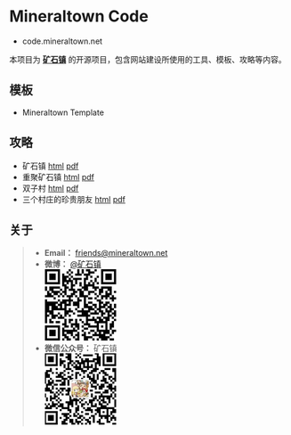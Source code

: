 # Mineraltown Code

- code.mineraltown.net

本项目为 [**矿石镇**](https://www.mineraltown.net) 的开源项目，包含网站建设所使用的工具、模板、攻略等内容。

## 模板

- Mineraltown Template

## 攻略

- 矿石镇 [html]()  [pdf]()
- 重聚矿石镇 [html]() [pdf]()
- 双子村 [html]() [pdf]()
- 三个村庄的珍贵朋友 [html]() [pdf]()

## 关于

> - **Email：** friends@mineraltown.net
> - **微博：** [@矿石镇](https://weibo.com/mineraltown)<br>
>  ![weibo](qrcode_weibo.jpg)
> - **微信公众号：** 矿石镇<br>
>  ![mp.weixin](qrcode_mp.weixin.jpg)
